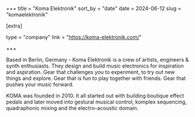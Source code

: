 +++
title = "Koma Elektronik"
sort_by = "date"
date = 2024-06-12
slug = "komaelektronik"

[extra]

type = "company"
link = "https://koma-elektronik.com/"

+++

Based in Berlin, Germany - Koma Elektronik is a crew of artists, engineers & synth enthusiasts. They design and build music electronics for inspiration and aspiration. Gear that challenges you to experiment, to try out new things and explore. Gear that is fun to play together with friends. Gear that pushes your music forward.

KOMA was founded in 2010. It all started out with building boutique effect pedals and later moved into gestural musical control, komplex sequencing, quadraphonic mixing and the electro-acoustic domain.
